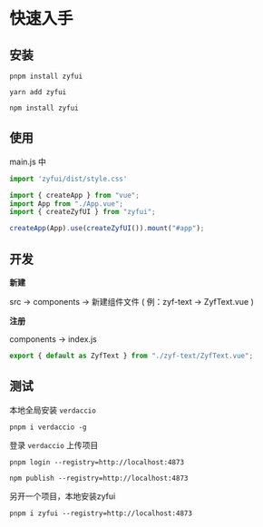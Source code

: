 # 快速入手

## 安装

<CodeGroup>
  <CodeGroupItem title="pnpm" active>

```bash:no-line-numbers
pnpm install zyfui
```

  </CodeGroupItem>

  <CodeGroupItem title="yarn" >

```bash:no-line-numbers
yarn add zyfui
```

  </CodeGroupItem>
  <CodeGroupItem title="npm" active>

```bash:no-line-numbers
npm install zyfui
```

  </CodeGroupItem>
</CodeGroup>

## 使用

main.js 中

```js
import 'zyfui/dist/style.css'

import { createApp } from "vue";
import App from "./App.vue";
import { createZyfUI } from "zyfui";

createApp(App).use(createZyfUI()).mount("#app");
```

## 开发

**新建**

src -> components -> 新建组件文件 ( 例：zyf-text -> ZyfText.vue )

**注册**

components -> index.js

```js
export { default as ZyfText } from "./zyf-text/ZyfText.vue";
```

## 测试

本地全局安装 `verdaccio`

```shell
pnpm i verdaccio -g
```

登录 `verdaccio` 上传项目

```shell
pnpm login --registry=http://localhost:4873

npm publish --registry=http://localhost:4873
```

另开一个项目，本地安装zyfui

```shell
pnpm i zyfui --registry=http://localhost:4873
```
